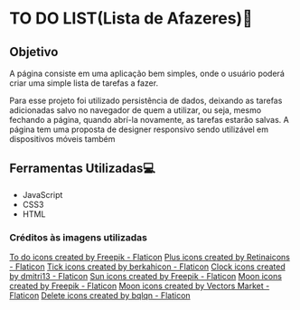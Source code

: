 # TO DO LIST(Lista de Afazeres):bookmark_tabs:

## Objetivo

A página consiste em uma aplicação bem simples, onde o usuário poderá criar uma simple lista de tarefas a fazer. 

Para esse projeto foi utilizado persistência de dados, deixando as tarefas adicionadas salvo no navegador de quem a utilizar, ou seja, mesmo fechando a página, quando abrí-la novamente, as tarefas estarão salvas. A página tem uma proposta de designer responsivo sendo utilizável em dispositivos móveis também

## Ferramentas Utilizadas:computer:

- JavaScript
- CSS3
- HTML

### Créditos às imagens utilizadas

<a href="https://www.flaticon.com/free-icons/to-do" title="to do icons">To do icons created by Freepik - Flaticon</a> 
<a href="https://www.flaticon.com/free-icons/plus" title="plus icons">Plus icons created by Retinaicons - Flaticon</a>
<a href="https://www.flaticon.com/free-icons/tick" title="tick icons">Tick icons created by berkahicon - Flaticon</a>
<a href="https://www.flaticon.com/free-icons/clock" title="clock icons">Clock icons created by dmitri13 - Flaticon</a>
<a href="https://www.flaticon.com/free-icons/sun" title="sun icons">Sun icons created by Freepik - Flaticon</a>
<a href="https://www.flaticon.com/free-icons/moon" title="moon icons">Moon icons created by Freepik - Flaticon</a>
<a href="https://www.flaticon.com/free-icons/moon" title="moon icons">Moon icons created by Vectors Market - Flaticon</a>
<a href="https://www.flaticon.com/free-icons/delete" title="delete icons">Delete icons created by bqlqn - Flaticon</a>
